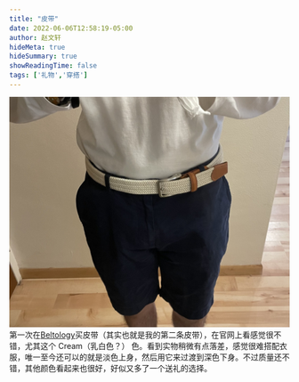 ```yaml
---
title: "皮带"
date: 2022-06-06T12:58:19-05:00
author: 赵文轩
hideMeta: true
hideSummary: true
showReadingTime: false
tags: ['礼物','穿搭']
---
```

![](belt.jpg)
第一次在[Beltology](https://www.beltology.com/)买皮带（其实也就是我的第二条皮带），在官网上看感觉很不错，尤其这个 Cream（乳白色？） 色。看到实物稍微有点落差，感觉很难搭配衣服，唯一至今还可以的就是淡色上身，然后用它来过渡到深色下身。不过质量还不错，其他颜色看起来也很好，好似又多了一个送礼的选择。